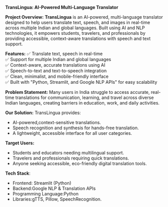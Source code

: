 **TransLingua: AI-Powered Multi-Language Translator**

**Project Overview:**
**TransLingua** is an AI-powered, multi-language translator designed to help users translate text, speech, and images in real-time across multiple Indian and global languages. Built using AI and NLP technologies, it empowers students, travelers, and professionals by providing accessible, context-aware translations with speech and text support.

**Features:**
✅ Translate text, speech in real-time  
✅ Support for multiple Indian and global languages  
✅ Context-aware, accurate translations using AI  
✅ Speech-to-text and text-to-speech integration  
✅ Clean, minimalist, and mobile-friendly interface  
✅ Built with "Python, Streamlit, and Google NLP APIs" for easy scalability

**Problem Statement:**
Many users in India struggle to access accurate, real-time translations for communication, learning, and travel across diverse Indian languages, creating barriers in education, work, and daily activities.

**Our Solution:**
TransLingua provides:
- AI-powered,context-sensitive translations.
- Speech recognition and synthesis for hands-free translation.
- A lightweight, accessible interface for all user categories.

 **Target Users:**
- Students and educators needing multilingual support.
- Travelers and professionals requiring quick translations.
- Anyone seeking accessible, eco-friendly digital translation tools.

**Tech Stack**:
- Frontend: Streamlit (Python)
- Backend:Google NLP & Translation APIs
- Programming Language:Python
- Libraries:gTTS, Pillow, SpeechRecognition.

